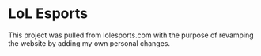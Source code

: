 # LoL Esports

This project was pulled from lolesports.com with the purpose of revamping the website by adding my own personal changes.
